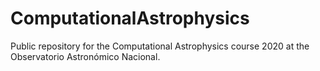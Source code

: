 # ComputationalAstrophysics
Public repository for the Computational Astrophysics course 2020 at the Observatorio Astronómico Nacional.
